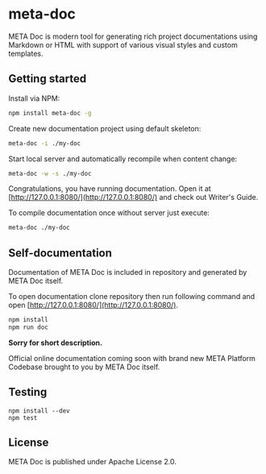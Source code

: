 # meta-doc
META Doc is modern tool for generating rich project documentations using Markdown or HTML with support of various visual styles and custom templates.

## Getting started

Install via NPM:

```bash
npm install meta-doc -g
```

Create new documentation project using default skeleton:

```bash
meta-doc -i ./my-doc
```

Start local server and automatically recompile when content change:

```bash
meta-doc -w -s ./my-doc
```

Congratulations, you have running documentation. Open it at [http://127.0.0.1:8080/](http://127.0.0.1:8080/) and check out Writer's Guide.

To compile documentation once without server just execute:

```bash
meta-doc ./my-doc
```

## Self-documentation

Documentation of META Doc is included in repository and generated by META Doc itself.

To open documentation clone repository then run following command and open [http://127.0.0.1:8080/](http://127.0.0.1:8080/).

```bash
npm install
npm run doc
```

**Sorry for short description.**

Official online documentation coming soon with brand new META Platform Codebase brought to you by META Doc itself.

## Testing
```
npm install --dev
npm test
```

## License
META Doc is published under Apache License 2.0.